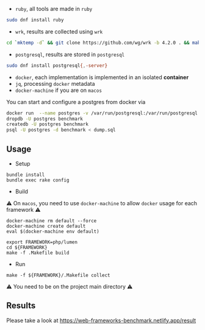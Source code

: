 - `ruby`, all tools are made in `ruby`

```sh
sudo dnf install ruby
```

- `wrk`, results are collected using `wrk`

```sh
cd `mktemp -d` && git clone https://github.com/wg/wrk -b 4.2.0 . && make && sudo mv wrk /usr/bin/
```

- `postgresql`, results are stored in `postgresql`

```sh
sudo dnf install postgresql{,-server}
```

- `docker`, each implementation is implemented in an isolated **container**
- `jq`, processing `docker` metadata
- `docker-machine` if you are on `macos`

You can start and configure a postgres from docker via

```sh
docker run  --name postgres -v /var/run/postgresql:/var/run/postgresql -e POSTGRES_PASSWORD=postgres -e POSTGRES_HOST_AUTH_METHOD=trust -d -p 5432:5432 postgres
dropdb -U postgres benchmark
createdb -U postgres benchmark
psql -U postgres -d benchmark < dump.sql
```

## Usage

- Setup

```
bundle install
bundle exec rake config
```

- Build

:warning: On `macos`, you need to use `docker-machine` to allow `docker` usage
for each framework :warning:

```
docker-machine rm default --force
docker-machine create default
eval $(docker-machine env default)
```

```
export FRAMEWORK=php/lumen
cd ${FRAMEWORK}
make -f .Makefile build
```

- Run

```
make -f ${FRAMEWORK}/.Makefile collect
```

:warning: You need to be on the project main directory :warning:

## Results

Please take a look at https://web-frameworks-benchmark.netlify.app/result

